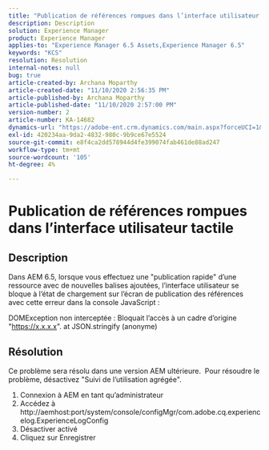 ```yaml
---
title: "Publication de références rompues dans l’interface utilisateur tactile"
description: Description
solution: Experience Manager
product: Experience Manager
applies-to: "Experience Manager 6.5 Assets,Experience Manager 6.5"
keywords: "KCS"
resolution: Resolution
internal-notes: null
bug: true
article-created-by: Archana Moparthy
article-created-date: "11/10/2020 2:56:35 PM"
article-published-by: Archana Moparthy
article-published-date: "11/10/2020 2:57:00 PM"
version-number: 2
article-number: KA-14682
dynamics-url: "https://adobe-ent.crm.dynamics.com/main.aspx?forceUCI=1&pagetype=entityrecord&etn=knowledgearticle&id=a2eb8aeb-6423-eb11-a813-00224809820c"
exl-id: 420234aa-9da2-4832-980c-9b9ce67e5524
source-git-commit: e8f4ca2dd578944d4fe399074fab461de88ad247
workflow-type: tm+mt
source-wordcount: '105'
ht-degree: 4%

---
```


# Publication de références rompues dans l’interface utilisateur tactile

## Description

Dans AEM 6.5, lorsque vous effectuez une &quot;publication rapide&quot; d’une ressource avec de nouvelles balises ajoutées, l’interface utilisateur se bloque à l’état de chargement sur l’écran de publication des références avec cette erreur dans la console JavaScript :


DOMException non interceptée : Bloquait l’accès à un cadre d’origine &quot;https://x.x.x.x&quot;.
at JSON.stringify (anonyme)



## Résolution

Ce problème sera résolu dans une version AEM ultérieure.  Pour résoudre le problème, désactivez &quot;Suivi de l’utilisation agrégée&quot;.

1. Connexion à AEM en tant qu’administrateur
2. Accédez à http://aemhost:port/system/console/configMgr/com.adobe.cq.experiencelog.ExperienceLogConfig
3. Désactiver activé
4. Cliquez sur Enregistrer
